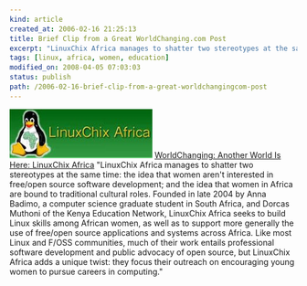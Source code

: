 ```yaml
---
kind: article
created_at: 2006-02-16 21:25:13
title: Brief Clip from a Great WorldChanging.com Post
excerpt: "LinuxChix Africa manages to shatter two stereotypes at the same time: the idea that women aren't interested in free/open source software development; and the idea that women in Africa are bound to traditional cultural roles."
tags: [linux, africa, women, education]
modified_on: 2008-04-05 07:03:03
status: publish 
path: /2006-02-16-brief-clip-from-a-great-worldchangingcom-post
---
```


<img src='/images/greenchix_logo01.jpg' alt='LinuxChix logo' /> <a href="http://www.worldchanging.com/archives/004109.html">WorldChanging: Another World Is Here: LinuxChix Africa</a>
"LinuxChix Africa manages to shatter two stereotypes at the same time: the idea that women aren't interested in free/open source software development; and the idea that women in Africa are bound to traditional cultural roles. Founded in late 2004 by Anna Badimo, a computer science graduate student in South Africa, and Dorcas Muthoni of the Kenya Education Network, LinuxChix Africa seeks to build Linux skills among African women, as well as to support more generally the use of free/open source applications and systems across Africa. Like most Linux and F/OSS communities, much of their work entails professional software development and public advocacy of open source, but LinuxChix Africa adds a unique twist: they focus their outreach on encouraging young women to pursue careers in computing."